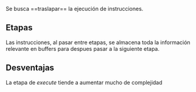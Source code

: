Se busca ==traslapar== la ejecución de instrucciones.

## Etapas

Las instrucciones, al pasar entre etapas, se almacena toda la información relevante en buffers para despues pasar a la siguiente etapa.

## Desventajas

La etapa de *execute* tiende a aumentar mucho de complejidad
